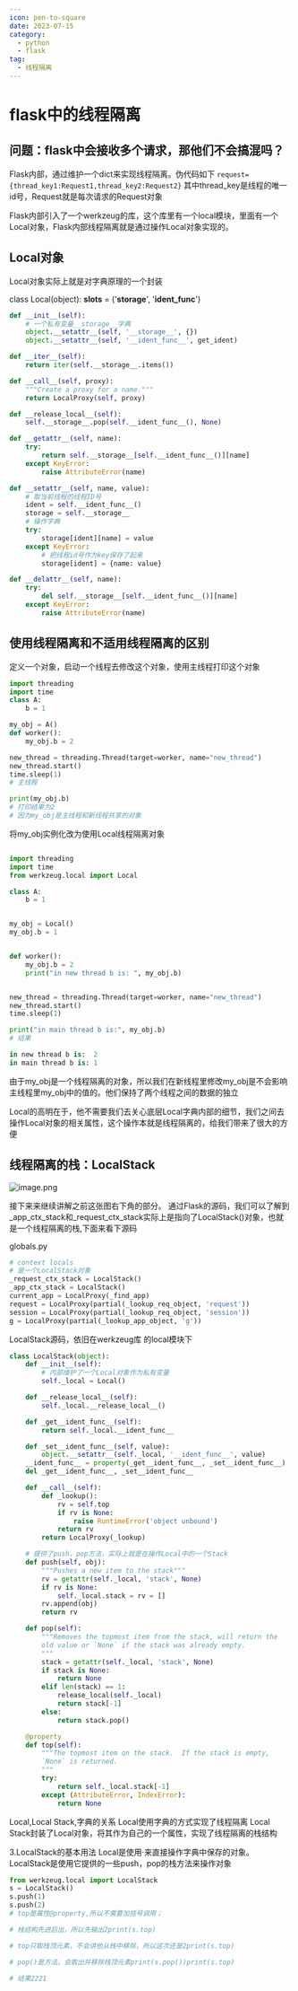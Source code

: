 ```yaml
---
icon: pen-to-square
date: 2023-07-15
category:
  - python
  - flask
tag:
  - 线程隔离
---
```

# flask中的线程隔离

## 问题：flask中会接收多个请求，那他们不会搞混吗？

Flask内部，通过维护一个dict来实现线程隔离。伪代码如下 `request={thread_key1:Request1,thread_key2:Request2}` 其中thread_key是线程的唯一id号，Request就是每次请求的Request对象

Flask内部引入了一个werkzeug的库，这个库里有一个local模块，里面有一个Local对象，Flask内部线程隔离就是通过操作Local对象实现的。

## Local对象

Local对象实际上就是对字典原理的一个封装

class Local(object):
    __slots__ = ('__storage__', '__ident_func__')

```python
def __init__(self):
    # 一个私有变量__storage__字典
    object.__setattr__(self, '__storage__', {})
    object.__setattr__(self, '__ident_func__', get_ident)

def __iter__(self):
    return iter(self.__storage__.items())

def __call__(self, proxy):
    """Create a proxy for a name."""
    return LocalProxy(self, proxy)

def __release_local__(self):
    self.__storage__.pop(self.__ident_func__(), None)

def __getattr__(self, name):
    try:
        return self.__storage__[self.__ident_func__()][name]
    except KeyError:
        raise AttributeError(name)

def __setattr__(self, name, value):
    # 取当前线程的线程ID号
    ident = self.__ident_func__()
    storage = self.__storage__
    # 操作字典
    try:
        storage[ident][name] = value
    except KeyError:
        # 把线程id号作为key保存了起来
        storage[ident] = {name: value}

def __delattr__(self, name):
    try:
        del self.__storage__[self.__ident_func__()][name]
    except KeyError:
        raise AttributeError(name)
```

## 使用线程隔离和不适用线程隔离的区别
定义一个对象，启动一个线程去修改这个对象，使用主线程打印这个对象

```python
import threading
import time
class A:
    b = 1

my_obj = A()
def worker():
    my_obj.b = 2

new_thread = threading.Thread(target=worker, name="new_thread")
new_thread.start()
time.sleep(1)
# 主线程

print(my_obj.b)
# 打印结果为2
# 因为my_obj是主线程和新线程共享的对象
```

将my_obj实例化改为使用Local线程隔离对象

```python

import threading
import time
from werkzeug.local import Local

class A:
    b = 1


my_obj = Local()
my_obj.b = 1


def worker():
    my_obj.b = 2
    print("in new thread b is: ", my_obj.b)


new_thread = threading.Thread(target=worker, name="new_thread")
new_thread.start()
time.sleep(1)

print("in main thread b is:", my_obj.b)
# 结果

in new thread b is:  2
in main thread b is: 1
```


由于my_obj是一个线程隔离的对象，所以我们在新线程里修改my_obj是不会影响主线程里my_obj中的值的。他们保持了两个线程之间的数据的独立

Local的高明在于，他不需要我们去关心底层Local字典内部的细节，我们之间去操作Local对象的相关属性，这个操作本就是线程隔离的，给我们带来了很大的方便


## 线程隔离的栈：LocalStack
![image.png](https://bineanju.gitee.io/blog/post/20160505flask05/1.jpg)

接下来来继续讲解之前这张图右下角的部分。 通过Flask的源码，我们可以了解到_app_ctx_stack和_request_ctx_stack实际上是指向了LocalStack()对象，也就是一个线程隔离的栈,下面来看下源码

globals.py

```python
# context locals
# 是一个LocalStack对象
_request_ctx_stack = LocalStack()
_app_ctx_stack = LocalStack()
current_app = LocalProxy(_find_app)
request = LocalProxy(partial(_lookup_req_object, 'request'))
session = LocalProxy(partial(_lookup_req_object, 'session'))
g = LocalProxy(partial(_lookup_app_object, 'g'))
```

LocalStack源码，依旧在werkzeug库 的local模块下

```python
class LocalStack(object):
    def __init__(self):
        # 内部维护了一个Local对象作为私有变量
        self._local = Local()

    def __release_local__(self):
        self._local.__release_local__()

    def _get__ident_func__(self):
        return self._local.__ident_func__

    def _set__ident_func__(self, value):
        object.__setattr__(self._local, '__ident_func__', value)
    __ident_func__ = property(_get__ident_func__, _set__ident_func__)
    del _get__ident_func__, _set__ident_func__

    def __call__(self):
        def _lookup():
            rv = self.top
            if rv is None:
                raise RuntimeError('object unbound')
            return rv
        return LocalProxy(_lookup)

    # 提供了push，pop方法，实际上就是在操作Local中的一个Stack
    def push(self, obj):
        """Pushes a new item to the stack"""
        rv = getattr(self._local, 'stack', None)
        if rv is None:
            self._local.stack = rv = []
        rv.append(obj)
        return rv

    def pop(self):
        """Removes the topmost item from the stack, will return the
        old value or `None` if the stack was already empty.
        """
        stack = getattr(self._local, 'stack', None)
        if stack is None:
            return None
        elif len(stack) == 1:
            release_local(self._local)
            return stack[-1]
        else:
            return stack.pop()

    @property
    def top(self):
        """The topmost item on the stack.  If the stack is empty,
        `None` is returned.
        """
        try:
            return self._local.stack[-1]
        except (AttributeError, IndexError):
            return None
```
Local,Local Stack,字典的关系 Local使用字典的方式实现了线程隔离 Local Stack封装了Local对象，将其作为自己的一个属性，实现了线程隔离的栈结构

3.LocalStack的基本用法
Local是使用·来直接操作字典中保存的对象。 LocalStack是使用它提供的一些push，pop的栈方法来操作对象

```python
from werkzeug.local import LocalStack
s = LocalStack()
s.push(1)
s.push(2)
# top是属性@property,所以不需要加括号调用；

# 栈结构先进后出，所以先输出2print(s.top)

# top只取栈顶元素，不会讲他从栈中移除，所以这次还是2print(s.top)

# pop()是方法，会取出并移除栈顶元素print(s.pop())print(s.top)

# 结果2221
```

